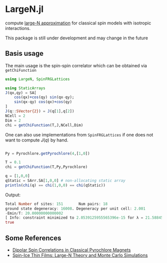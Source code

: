 # LargeN.jl

compute [large-N approximation](10.1103/PhysRevLett.93.167204) for classical spin models with isotropic interactions.

This package is still under development and may change in the future
## Basis usage
The main usage is the spin-spin correlator which can be obtained via `getChiFunction`
```julia
using LargeN, SpinFRGLattices

using StaticArrays
J(qx,qy) = SA[
    cos(qx)+cos(qy) sin(qx-qy);
    sin(qx-qy) cos(qx)+cos(qy)
]
J(q::SVector{2}) = J(q[1],q[2]) 
NCell = 2
Dim = 2
chi = getChiFunction(T,J,NCell,Dim)
```

One can also use implementations from `SpinFRGLattices` if one does not want to compute $J(q)$ by hand.
```julia

Py = Pyrochlore.getPyrochlore(4,[1,0])

T = 0.1
chi = getChiFunction(T,Py,Pyrochlore)

q = [1,0,0]
qStatic = SArr.SA[1,0,0] # non-allocating static array
println(chi(q) == chi(1,0,0) == chi(qStatic))
```

Output:
```julia
Total Number of sites: 151       Num pairs: 18
ground state degeneracy: 16008. Degeneracy per unit cell: 2.001
-Emin/T: 20.00000000000002
[ Info: constraint minimized to 2.0539125955565396e-15 for λ = 21.588450780058196
true
```
## Some References
* [Dipolar Spin Correlations in Classical Pyrochlore Magnets](10.1103/PhysRevLett.93.167204)
* [Spin-Ice Thin Films: Large-N Theory and Monte Carlo Simulations](10.1103/PhysRevX.8.021053)

